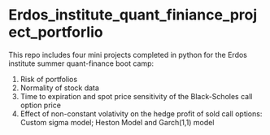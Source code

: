 # Erdos_institute_quant_finiance_project_portforlio
This repo includes four mini projects completed in python for the Erdos institute summer quant-finance boot camp:
1. Risk of portfolios
2. Normality of stock data
3. Time to expiration and spot price sensitivity of the Black-Scholes call option price
4. Effect of non-constant volativity on the hedge profit of sold call options: Custom sigma model; Heston Model and Garch(1,1) model
